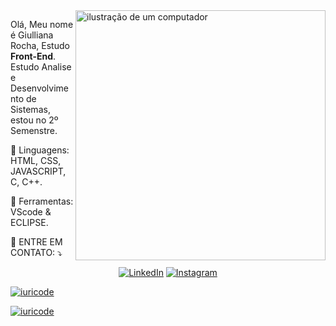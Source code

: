<img src="https://raw.githubusercontent.com/MicaelliMedeiros/micaellimedeiros/master/image/computer-illustration.png" alt="ilustração de um computador" min-width="400px" max-width="400px" width="400px" align="right">

<p align="left"> 
 Olá, Meu nome é Giulliana Rocha, Estudo <strong>Front-End</strong>.<br>
 Estudo Analise e Desenvolvimento de Sistemas, estou no 2º Semenstre.
</p>

<p align="left">
  🦄 Linguagens: HTML, CSS, JAVASCRIPT, C, C++.
</p>

<p align="left">
  💼 Ferramentas: VScode & ECLIPSE.
</p>

<p align="left">
  💌 ENTRE EM CONTATO: ⤵️
</p>

<p align="center">
  <a href="https://www.linkedin.com/in/giulliana-rochadev/" title="LinkedIn">
  <img src="https://img.shields.io/badge/-Linkedin-0e76a8?style=flat-square&logo=Linkedin&logoColor=white&link=https://www.linkedin.com/in/giulliana-rochadev/" alt="LinkedIn"/></a>
  <a href="https://www.instagram.com/giuu_rocha_/" title="Instagram">
  <img src="https://img.shields.io/badge/-Instagram-DF0174?style=flat-square&labelColor=DF0174&logo=instagram&logoColor=white&link=(https://www.instagram.com/giuu_rocha_/)" alt="Instagram"/></a>


</p>

[![iuricode](https://github-readme-stats.vercel.app/api?username=jujuhdev18&theme=synthwave)](https://github.com/anuraghazra/github-readme-stats)

[![iuricode](https://github-readme-stats.vercel.app/api/top-langs/?username=jujuhdev18&hide=html&layout=compact&theme=synthwave)](https://github.com/anuraghazra/github-readme-stats)
